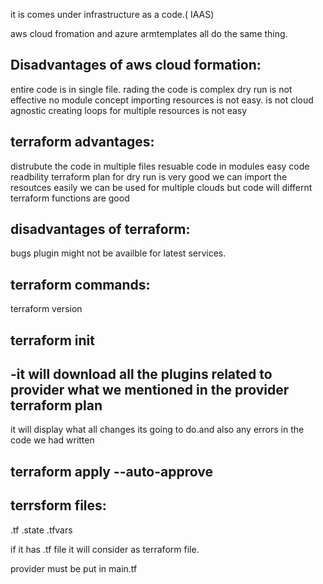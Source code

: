it is comes under infrastructure as a code.( IAAS)

aws cloud fromation and azure armtemplates all do the same thing.

Disadvantages of aws cloud formation:
-----------------------------------------

entire code is in single file.
rading the code is complex
dry run is not effective
no module concept
importing resources is not easy.
is not cloud agnostic
creating loops for multiple resources is not easy

terraform advantages:
--------------------------------
distrubute the code in multiple files
resuable code in modules
easy code readbility
terraform plan for dry run is very good
we can import the resoutces easily
we can be used for multiple clouds but code will differnt
terraform functions are good

disadvantages of terraform:
------------------------------------
bugs
plugin might not be availble for latest services.

terraform commands:
-----------------------
terraform version

terraform init
-----------------------
-it will download all the plugins related to provider what we mentioned in the provider
terraform plan
--------------------
it will display what all changes its going to do.and also any errors in the code we had written

terraform apply --auto-approve
-----------------------------



terrsform files:
-----------------------------
.tf
.state
.tfvars

if it has .tf file it will consider as terraform file.

provider must be put in main.tf



